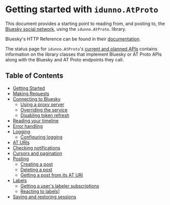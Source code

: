 # Getting started with `idunno.AtProto`

This document provides a starting point to reading from, and posting to, the [Bluesky social network](https://bsky.app/), using the `idunno.AtProto`. library. 

Bluesky's HTTP Reference can be found in their [documentation](https://docs.bsky.app/docs/category/http-reference).

The status page for `idunno.AtProto`'s [current and planned APIs](endpointStatus.md) contains information on the library classes that implement Bluesky or AT Proto APIs along with the Bluesky and AT Proto endpoints they call. 

## <a name="toc">Table of Contents</a>

* [Getting Started](gettingStarted.md#gettingStarted)
* [Making Requests](gettingStarted.md#makingRequests)
* [Connecting to Bluesky](gettingStarted.md#connecting)
    * [Using a proxy server](gettingStarted.md#usingAProxy)
    * [Overriding the service](gettingStarted.md#overridingTheService)
    * [Disabling token refresh](gettingStarted.md#disablingTokenRefresh)
* [Reading your timeline](timeline.md#timeline)
* [Error handling](timeline.md#errorHandling)
* [Logging](logging.md)
    * [Configuring logging](logging.md#configuring)
* [AT URIs](timeline.md#atURIs)
* [Checking notifications](notifications.md#checkingNotifications)
* [Cursors and pagination](notifications.md#cursorsPagination)
* [Posting](posting.md#posting)
    * [Creating a post](posting.md#creatingAPost)
    * [Deleting a post](posting.md#deletingAPost)
    * [Getting a post from its AT URI](posting.md#gettingAPost)
* [Labels](labels.md)
    * [Getting a user's labeler subscriptions](labels.md#labelSubscriptions)
    * [Reacting to labels](labels.md#labelReacting)]
* [Saving and restoring sessions](savingAndRestoringAuthentication.md)
